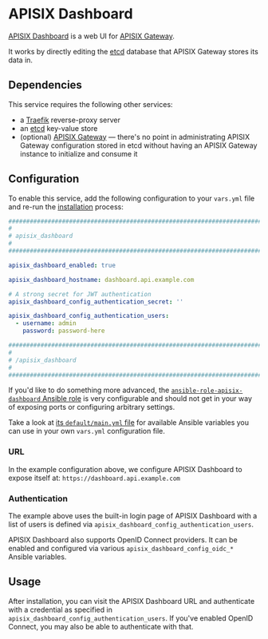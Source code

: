 # APISIX Dashboard

[APISIX Dashboard](https://apisix.apache.org/docs/dashboard/USER_GUIDE/) is a web UI for [APISIX Gateway](./apisix-gateway.md).

It works by directly editing the [etcd](./etcd.md) database that APISIX Gateway stores its data in.


## Dependencies

This service requires the following other services:

- a [Traefik](traefik.md) reverse-proxy server
- an [etcd](etcd.md) key-value store
- (optional) [APISIX Gateway](./apisix-gateway.md) — there's no point in administrating APISIX Gateway configuration stored in etcd without having an APISIX Gateway instance to initialize and consume it


## Configuration

To enable this service, add the following configuration to your `vars.yml` file and re-run the [installation](../installing.md) process:

```yaml
########################################################################
#                                                                      #
# apisix_dashboard                                                     #
#                                                                      #
########################################################################

apisix_dashboard_enabled: true

apisix_dashboard_hostname: dashboard.api.example.com

# A strong secret for JWT authentication
apisix_dashboard_config_authentication_secret: ''

apisix_dashboard_config_authentication_users:
  - username: admin
    password: password-here

########################################################################
#                                                                      #
# /apisix_dashboard                                                    #
#                                                                      #
########################################################################
```

If you'd like to do something more advanced, the [`ansible-role-apisix-dashboard` Ansible role](https://github.com/mother-of-all-self-hosting/ansible-role-apisix-dashboard) is very configurable and should not get in your way of exposing ports or configuring arbitrary settings.

Take a look at [its `default/main.yml` file](https://github.com/mother-of-all-self-hosting/ansible-role-apisix-dashboard/blob/main/defaults/main.yml) for available Ansible variables you can use in your own `vars.yml` configuration file.

### URL

In the example configuration above, we configure APISIX Dashboard to expose itself at: `https://dashboard.api.example.com`

### Authentication

The example above uses the built-in login page of APISIX Dashboard with a list of users is defined via `apisix_dashboard_config_authentication_users`.

APISIX Dashboard also supports OpenID Connect providers. It can be enabled and configured via various `apisix_dashboard_config_oidc_*` Ansible variables.


## Usage

After installation, you can visit the APISIX Dashboard URL and authenticate with a credential as specified in `apisix_dashboard_config_authentication_users`. If you've enabled OpenID Connect, you may also be able to authenticate with that.
